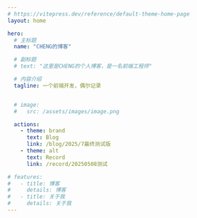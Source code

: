 ```yaml
---
# https://vitepress.dev/reference/default-theme-home-page
layout: home

hero:
  # 主标题
  name: "CHENG的博客"

  # 副标题
  # text: "这里是CHENG的个人博客，是一名前端工程师"

  # 内容介绍
  tagline: 一个前端开发，偶尔记录


  # image:
  #   src: /assets/images/image.png

  actions:
    - theme: brand
      text: Blog
      link: /blog/2025/7最终测试版
    - theme: alt
      text: Record
      link: /record/20250508测试

# features:
#   - title: 博客
#     details: 博客
#   - title: 关于我
#     details: 关于我
---
```



